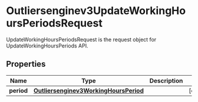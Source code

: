 

# Outliersenginev3UpdateWorkingHoursPeriodsRequest

UpdateWorkingHoursPeriodsRequest is the request object for UpdateWorkingHoursPeriods API.

## Properties

| Name | Type | Description | Notes |
|------------ | ------------- | ------------- | -------------|
|**period** | [**Outliersenginev3WorkingHoursPeriod**](Outliersenginev3WorkingHoursPeriod.md) |  |  [optional] |



